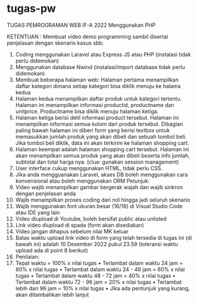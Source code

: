 # tugas-pw

TUGAS PEMROGRAMAN WEB IF-A 2022
Menggunakan PHP

KETENTUAN :
Membuat video demo programming sambil disertai penjelasan dengan skenario kasus sbb: 
1.	Coding menggunakan Laravel atau Express JS atau PHP (instalasi tidak perlu didemokan) 
2.	Menggunakan database Nwind (instalasi/import database tidak perlu didemokan) 
3.	Membuat beberapa halaman web: Halaman pertama menampilkan daftar kategori dimana  setiap kategori bisa diklik menuju ke halama kedua 
4.	Halaman kedua menampilkan daftar produk untuk kategori tertentu. Halaman ini menampilkan informasi productid, productname dan unitprice. Productname bisa diklik menuju  halaman ketiga. 
5.	Halaman ketiga berisi detil informasi product tersebut. Halaman ini menampilkan informasi semua kolom dari produk tersebut. Dibagian paling bawah halaman ini diberi form  yang berisi textbox untuk memasukkan jumlah produk yang  akan dibeli dan sebuah tombol beli. Jika tombol beli diklik, data ini akan terkirim ke halaman shopping cart. 
6.	Halaman keempat adalah halaman shopping cart tersebut. Halaman ini akan menampilkan semua produk yang akan dibeli beserta info jumlah, subtotal dan total harga nya. (clue: gunakan session management)
7.	User interface cukup menggunakan HTML, tidak perlu CSS. 
8.	Jika anda mengguanakan Laravel, akses DB boleh menggunakan cara konvensional atau boleh menggunakan ORM 
Petunjuk: 
1.	Video wajib menampilkan gambar bergerak wajah dan wajib sinkron dengan penjelasan anda 
2.	Wajib menampilkan proses coding dari nol hingga jadi seluruh skenario 
3.	Wajib menggunakan font ukuran besar (16/18) di Visual Studio Code atau IDE yang lain 
4.	Video diupload di Youtube, boleh bersifat public atau unlisted 
5.	Link video diupload di spada (form akan disediakan) 
6.	Video jangan dihapus sebelum nilai MK keluar 
7.	Batas waktu upload link video di form yang telah tersedia di tugas ini (di bawah ini) adalah 10 Desember 2022 pukul 23.59 (toleransi waktu upload ada di point 8 berikut) 
8.	Penilaian: 
9.	Tepat waktu = 100% x nilai tugas 
•	Terlambat dalam waktu 24 jam = 80% x nilai tugas 
•	Terlambat dalam waktu 24 - 48 jam = 60% x nilai tugas 
•	Terlambat dalam waktu 48 - 72 jam = 40% x nilai tugas 
•	Terlambat dalam waktu 72 - 96 jam = 20% x nilai tugas 
•	Terlambat lebih dari 96 jam = 10% x nilai tugas 
•	Jika ada pentunjuk yang kurang, akan ditambahkan lebih lanjut 
